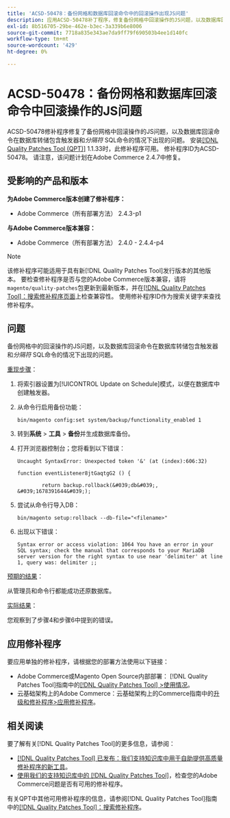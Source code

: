 ```yaml
---
title: 'ACSD-50478：备份网格和数据库回滚命令中的回滚操作出现JS问题'
description: 应用ACSD-50478补丁程序，修复备份网格中回滚操作的JS问题，以及数据库回滚命令在数据库转储包含触发器和*分隔符* SQL命令时的情况。
exl-id: 8b516705-29be-462e-b3ec-3a339b6e8006
source-git-commit: 7718a835e343ae7da9ff79f690503b4ee1d140fc
workflow-type: tm+mt
source-wordcount: '429'
ht-degree: 0%

---
```


# ACSD-50478：备份网格和数据库回滚命令中回滚操作的JS问题

ACSD-50478修补程序修复了备份网格中回滚操作的JS问题，以及数据库回滚命令在数据库转储包含触发器和&#x200B;*分隔符* SQL命令的情况下出现的问题。 安装[[!DNL Quality Patches Tool (QPT)]](/help/announcements/adobe-commerce-announcements/magento-quality-patches-released-new-tool-to-self-serve-quality-patches.md) 1.1.33时，此修补程序可用。 修补程序ID为ACSD-50478。 请注意，该问题计划在Adobe Commerce 2.4.7中修复。

## 受影响的产品和版本

**为Adobe Commerce版本创建了修补程序：**

* Adobe Commerce（所有部署方法） 2.4.3-p1

**与Adobe Commerce版本兼容：**

* Adobe Commerce（所有部署方法） 2.4.0 - 2.4.4-p4

>[!NOTE]
>
>该修补程序可能适用于具有新[!DNL Quality Patches Tool]发行版本的其他版本。 要检查修补程序是否与您的Adobe Commerce版本兼容，请将`magento/quality-patches`包更新到最新版本，并在[[!DNL Quality Patches Tool]：搜索修补程序页面](https://experienceleague.adobe.com/tools/commerce-quality-patches/index.html)上检查兼容性。 使用修补程序ID作为搜索关键字来查找修补程序。

## 问题

备份网格中的回滚操作的JS问题，以及数据库回滚命令在数据库转储包含触发器和&#x200B;*分隔符* SQL命令的情况下出现的问题。

<u>重现步骤</u>：

1. 将索引器设置为[!UICONTROL Update on Schedule]模式，以便在数据库中创建触发器。
1. 从命令行启用备份功能：

   `bin/magento config:set system/backup/functionality_enabled 1`

1. 转到&#x200B;**系统** > **工具** > **备份**&#x200B;并生成数据库备份。
1. 打开浏览器控制台；您将看到以下错误：

   ```
   Uncaught SyntaxError: Unexpected token '&' (at (index):606:32)
   
   function eventListener8jtGaqtgG2 () {
   
           return backup.rollback(&#039;db&#039;, &#039;1678391644&#039;);
   ```

1. 尝试从命令行导入DB：

   `bin/magento setup:rollback --db-file="<filename>"`

1. 出现以下错误：

   ```
   Syntax error or access violation: 1064 You have an error in your SQL syntax; check the manual that corresponds to your MariaDB server version for the right syntax to use near 'delimiter' at line 1, query was: delimiter ;;
   ```

<u>预期的结果</u>：

从管理员和命令行都能成功还原数据库。

<u>实际结果</u>：

您观察到了步骤4和步骤6中提到的错误。

## 应用修补程序

要应用单独的修补程序，请根据您的部署方法使用以下链接：

* Adobe Commerce或Magento Open Source内部部署： [!DNL Quality Patches Tool]指南中的[[!DNL Quality Patches Tool] >使用情况](https://experienceleague.adobe.com/docs/commerce-operations/tools/quality-patches-tool/usage.html)。
* 云基础架构上的Adobe Commerce：云基础架构上的Commerce指南中的[升级和修补程序>应用修补程序](https://experienceleague.adobe.com/docs/commerce-cloud-service/user-guide/develop/upgrade/apply-patches.html)。

## 相关阅读

要了解有关[!DNL Quality Patches Tool]的更多信息，请参阅：

* [[!DNL Quality Patches Tool] 已发布：我们支持知识库中用于自助提供高质量修补程序的新工具](/help/announcements/adobe-commerce-announcements/magento-quality-patches-released-new-tool-to-self-serve-quality-patches.md)。
* [使用我们的支持知识库中的 [!DNL Quality Patches Tool]](/help/support-tools/patches-available-in-qpt-tool/check-patch-for-magento-issue-with-magento-quality-patches.md)，检查您的Adobe Commerce问题是否有可用的修补程序。

有关QPT中其他可用修补程序的信息，请参阅[!DNL Quality Patches Tool]指南中的[[!DNL Quality Patches Tool]：搜索修补程序](https://experienceleague.adobe.com/tools/commerce-quality-patches/index.html)。
